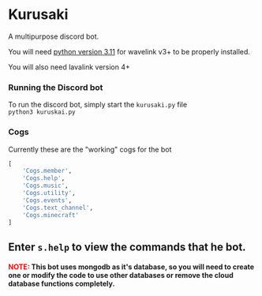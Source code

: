 # Kurusaki
A multipurpose discord bot.

You will need [python version 3.11](https://www.python.org/downloads/) for wavelink v3+ to be properly installed. 

You will also need lavalink version 4+


### Running the Discord bot
To run the discord bot, simply start the `kurusaki.py` file 
<br>
`
python3 kuruskai.py
`
### Cogs
Currently these are the "working" cogs for the bot
```python
[
    'Cogs.member',
    'Cogs.help',
    'Cogs.music',
    'Cogs.utility',
    'Cogs.events',
    'Cogs.text_channel',
    'Cogs.minecraft'
]
```
## Enter `s.help` to view the commands that he bot.

#### <span style="color: red">NOTE: </span>This bot uses mongodb as it's database, so you will need to create one or modify the code to use other databases or remove the cloud database functions completely.